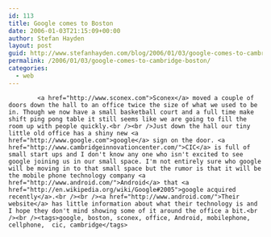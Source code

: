 ```yaml
---
id: 113
title: Google comes to Boston
date: 2006-01-03T21:15:09+00:00
author: Stefan Hayden
layout: post
guid: http://www.stefanhayden.com/blog/2006/01/03/google-comes-to-cambridge-boston/
permalink: /2006/01/03/google-comes-to-cambridge-boston/
categories:
  - web
---
```

            <a href="http://www.sconex.com">Sconex</a> moved a couple of doors down the hall to an office twice the size of what we used to be in. Though we now have a small basketball court and a full time make shift ping pong table it still seems like we are going to fill the room up with people quickly.<br /><br />Just down the hall our tiny little old office has a shiny new <a href="http://www.google.com">google</a> sign on the door. <a href="http://www.cambridgeinnovationcenter.com/">CIC</a> is full of small start ups and I don't know any one who isn't excited to see google joining us in our small space. I'm not entirely sure who google will be moving in to that small space but the rumor is that it will be the mobile phone technology company <a href="http://www.android.com/">Android</a> that <a href="http://en.wikipedia.org/wiki/Google#2005">google acquired recently</a>.<br /><br /><a href="http://www.android.com/">Their website</a> has little information about what their technology is and I hope they don't mind showing some of it around the office a bit.<br /><br /><tags>google, boston, sconex, office, Android, mobilephone, cellphone,  cic, cambridge</tags>